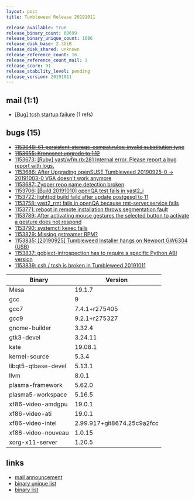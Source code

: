 ```yaml
---
layout: post
title: Tumbleweed Release 20191011

release_available: true
release_binary_count: 60699
release_binary_unique_count: 1686
release_disk_base: 2.3GiB
release_disk_shared: unknown
release_reference_count: 16
release_reference_count_mail: 1
release_score: 91
release_stability_level: pending
release_version: 20191011
---
```


## mail (1:1)

- [\[Bug\] tcsh startup failure](https://lists.opensuse.org/opensuse-factory/2019-10/msg00083.html) (1 refs)

## bugs (15)

<!--more-->

- ~~[1153648: 61-persistent-storage-compat.rules: invalid substitution type](https://bugzilla.opensuse.org/show_bug.cgi?id=1153648)~~
- ~~[1153655: Kronosnet upgrade to 1.12](https://bugzilla.opensuse.org/show_bug.cgi?id=1153655)~~
- [1153673: \[Ruby\] yast/wfm.rb:281 Internal error. Please report a bug report with logs.](https://bugzilla.opensuse.org/show_bug.cgi?id=1153673)
- [1153686: After Upgrading openSUSE Tumbleweed  20190925-0 -> 20191003-0 VGA doesn't work anymore](https://bugzilla.opensuse.org/show_bug.cgi?id=1153686)
- [1153687: Zypper repo name detection broken](https://bugzilla.opensuse.org/show_bug.cgi?id=1153687)
- [1153706: \[Build 20191010\] openQA test fails in yast2_i](https://bugzilla.opensuse.org/show_bug.cgi?id=1153706)
- [1153722: lighttpd build faild after update postgesql to 11](https://bugzilla.opensuse.org/show_bug.cgi?id=1153722)
- [1153758: yast2_rmt fails in openQA because rmt-server.service fails](https://bugzilla.opensuse.org/show_bug.cgi?id=1153758)
- [1153771: reboot in remote installation throws segmentation fault](https://bugzilla.opensuse.org/show_bug.cgi?id=1153771)
- [1153789: After activating mouse gestures the selected button to activate a gesture does not respond](https://bugzilla.opensuse.org/show_bug.cgi?id=1153789)
- [1153790: systemctl kexec fails](https://bugzilla.opensuse.org/show_bug.cgi?id=1153790)
- [1153829: Missing gstreamer RPM?](https://bugzilla.opensuse.org/show_bug.cgi?id=1153829)
- [1153835: \[20190925\] Tumbleweed Installer hangs on Newport GW6304 (USB)](https://bugzilla.opensuse.org/show_bug.cgi?id=1153835)
- [1153837: gobject-introspection has to require a specific Python ABI version](https://bugzilla.opensuse.org/show_bug.cgi?id=1153837)
- [1153839: csh / tcsh is broken in Tumbleweed 20191011](https://bugzilla.opensuse.org/show_bug.cgi?id=1153839)

Binary | Version
--- | ---
Mesa | 19.1.7
gcc | 9
gcc7 | 7.4.1+r275405
gcc9 | 9.2.1+r275327
gnome-builder | 3.32.4
gtk3-devel | 3.24.11
kate | 19.08.1
kernel-source | 5.3.4
libqt5-qtbase-devel | 5.13.1
llvm | 8.0.1
plasma-framework | 5.62.0
plasma5-workspace | 5.16.5
xf86-video-amdgpu | 19.0.1
xf86-video-ati | 19.0.1
xf86-video-intel | 2.99.917+git8674.25c9a2fcc
xf86-video-nouveau | 1.0.15
xorg-x11-server | 1.20.5

## links

- [mail announcement](https://lists.opensuse.org/opensuse-factory/2019-10/msg00082.html)
- [binary unique list](http://download.opensuse.org/history/20191011/rpm.unique.list)
- [binary list](http://download.opensuse.org/history/20191011/rpm.list)
